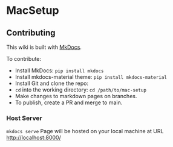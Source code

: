 <!-- markdownlint-disable MD013 -->

# MacSetup
## Contributing

This wiki is built with [MkDocs](https://www.mkdocs.org/).

To contribute:

- Install MkDocs: `pip install mkdocs`
- Install mkdocs-material theme: `pip install mkdocs-material`
- Install Git and clone the repo:
- `cd` into the working directory: `cd /path/to/mac-setup`
- Make changes to markdown pages on branches. 
- To publish, create a PR and merge to main. 

### Host Server

`mkdocs serve`
Page will be hosted on your local machine at URL [http://localhost:8000/](http://localhost:8000/)

<!-- markdownlint-enable MD013 -->
